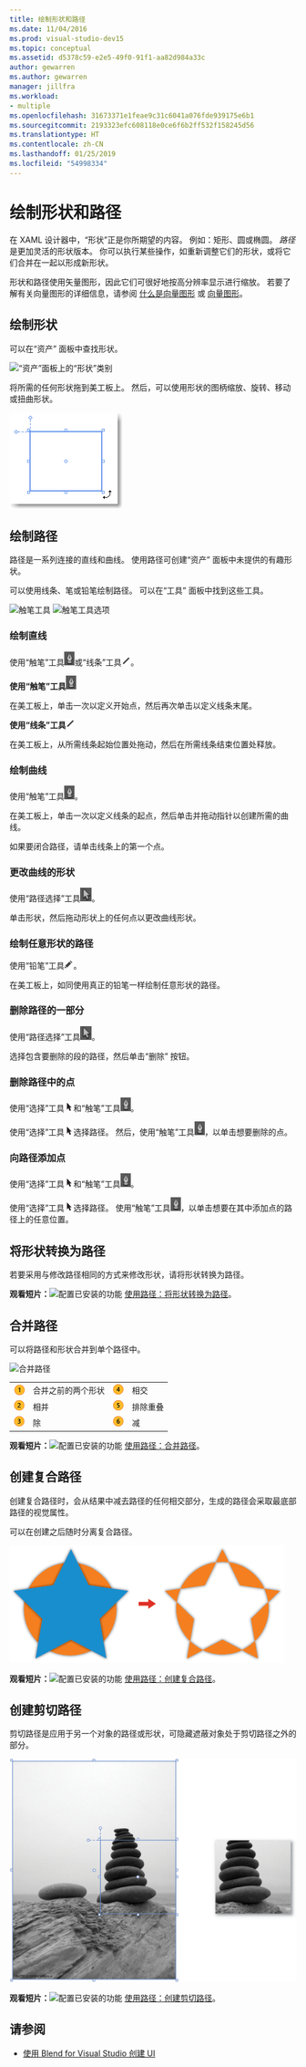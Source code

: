 ```yaml
---
title: 绘制形状和路径
ms.date: 11/04/2016
ms.prod: visual-studio-dev15
ms.topic: conceptual
ms.assetid: d5378c59-e2e5-49f0-91f1-aa82d984a33c
author: gewarren
ms.author: gewarren
manager: jillfra
ms.workload:
- multiple
ms.openlocfilehash: 31673371e1feae9c31c6041a076fde939175e6b1
ms.sourcegitcommit: 2193323efc608118e0ce6f6b2ff532f158245d56
ms.translationtype: HT
ms.contentlocale: zh-CN
ms.lasthandoff: 01/25/2019
ms.locfileid: "54998334"
---
```

# <a name="draw-shapes-and-paths"></a>绘制形状和路径

在 XAML 设计器中，“形状”正是你所期望的内容。 例如：矩形、圆或椭圆。 *路径* 是更加灵活的形状版本。 你可以执行某些操作，如重新调整它们的形状，或将它们合并在一起以形成新形状。

形状和路径使用矢量图形，因此它们可很好地按高分辨率显示进行缩放。 若要了解有关向量图形的详细信息，请参阅 [什么是向量图形](https://www.youtube.com/watch?v=MoCSwF0n-io) 或 [向量图形](http://www.webopedia.com/TERM/V/vector_graphics.html)。

##  <a name="Shape"></a> 绘制形状
 可以在“资产”  面板中查找形状。

 ![“资产”面板上的“形状”类别](../designers/media/b4_shapes_assetspanel.png)

 将所需的任何形状拖到美工板上。 然后，可以使用形状的图柄缩放、旋转、移动或扭曲形状。

 ![Handles](../designers/media/84261e83-3091-4490-ab58-4218b188439e.png)

##  <a name="Path"></a> 绘制路径
 路径是一系列连接的直线和曲线。 使用路径可创建“资产”  面板中未提供的有趣形状。

 可以使用线条、笔或铅笔绘制路径。 可以在“工具”  面板中找到这些工具。

 ![触笔工具](../designers/media/717956a8-b6a5-4e37-8af3-70bcfc78c82a.png) ![触笔工具选项](../designers/media/8fbbbb21-be83-4cf6-903b-3a49f00c9860.png)

### <a name="draw-a-straight-line"></a>绘制直线
 使用“触笔”工具![触笔工具](../designers/media/894f8612-e0ed-4e00-84cf-a9bc8f38fc54.png)或“线条”工具![线条工具](../designers/media/eb618397-5283-48be-8396-3449be7b6fbf.png)。

 **使用“触笔”工具**![触笔工具](../designers/media/894f8612-e0ed-4e00-84cf-a9bc8f38fc54.png)

 在美工板上，单击一次以定义开始点，然后再次单击以定义线条末尾。

 **使用“线条”工具**![线条工具](../designers/media/eb618397-5283-48be-8396-3449be7b6fbf.png)

 在美工板上，从所需线条起始位置处拖动，然后在所需线条结束位置处释放。

### <a name="draw-a-curve"></a>绘制曲线
 使用“触笔”工具![触笔工具](../designers/media/894f8612-e0ed-4e00-84cf-a9bc8f38fc54.png)。

 在美工板上，单击一次以定义线条的起点，然后单击并拖动指针以创建所需的曲线。

 如果要闭合路径，请单击线条上的第一个点。

### <a name="change-the-shape-of-a-curve"></a>更改曲线的形状
 使用“路径选择”工具![路径选择工具](../designers/media/6dd6571f-c116-451d-8dd2-1f88b8406362.png)。

 单击形状，然后拖动形状上的任何点以更改曲线形状。

### <a name="draw-a-free-form-path"></a>绘制任意形状的路径
 使用“铅笔”工具![铅笔工具](../designers/media/509dc167-734f-46c9-b012-987ee63450cd.png)。

 在美工板上，如同使用真正的铅笔一样绘制任意形状的路径。

### <a name="remove-part-of-a-path"></a>删除路径的一部分
 使用“路径选择”工具![路径选择工具](../designers/media/6dd6571f-c116-451d-8dd2-1f88b8406362.png)。

 选择包含要删除的段的路径，然后单击“删除”  按钮。

### <a name="remove-a-point-in-a-path"></a>删除路径中的点
 使用“选择”工具![选择工具](../designers/media/2ff91340-477e-4efa-a0f7-af20851e4daa.png)和“触笔”工具![触笔工具](../designers/media/894f8612-e0ed-4e00-84cf-a9bc8f38fc54.png)。

 使用“选择”工具![选择工具](../designers/media/2ff91340-477e-4efa-a0f7-af20851e4daa.png)选择路径。 然后，使用“触笔”工具![触笔工具](../designers/media/894f8612-e0ed-4e00-84cf-a9bc8f38fc54.png)，以单击想要删除的点。

### <a name="add-a-point-to-a-path"></a>向路径添加点
 使用“选择”工具![选择工具](../designers/media/2ff91340-477e-4efa-a0f7-af20851e4daa.png)和“触笔”工具![触笔工具](../designers/media/894f8612-e0ed-4e00-84cf-a9bc8f38fc54.png)。

 使用“选择”工具![选择工具](../designers/media/2ff91340-477e-4efa-a0f7-af20851e4daa.png)选择路径。 使用“触笔”工具![触笔工具](../designers/media/894f8612-e0ed-4e00-84cf-a9bc8f38fc54.png)，以单击想要在其中添加点的路径上的任意位置。

##  <a name="Convert"></a> 将形状转换为路径
 若要采用与修改路径相同的方式来修改形状，请将形状转换为路径。

 **观看短片：**![配置已安装的功能](../designers/media/bldadminconsoleinitialconfigicon.png) [使用路径：将形状转换为路径](https://www.youtube.com/watch?v=Io5bC0-nH6Q#t=147)。

##  <a name="Combine"></a> 合并路径
 可以将路径和形状合并到单个路径中。

 ![合并路径](../designers/media/2df17a5d-a338-4ef4-96c5-dae51cc1ca8a.png)

|||||
|-|-|-|-|
|![合并之前的两个形状](../designers/media/b1_1.png)|合并之前的两个形状|![相交](../designers/media/b1_4.png)|相交|
|![相斥](../designers/media/b1_2.png)|相并|![](../designers/media/b1_5.png)|排除重叠|
|![减](../designers/media/b1_3.png)|除|![](../designers/media/b1_6.png)|减|

 **观看短片：**![配置已安装的功能](../designers/media/bldadminconsoleinitialconfigicon.png) [使用路径：合并路径](https://www.youtube.com/watch?v=Io5bC0-nH6Q#t=195)。

##  <a name="Compound"></a> 创建复合路径
 创建复合路径时，会从结果中减去路径的任何相交部分，生成的路径会采取最底部路径的视觉属性。

 可以在创建之后随时分离复合路径。

 ![中断复合路径](../designers/media/2157a8aa-d9a7-4de4-8de5-b10d28f08a84.png)

 **观看短片：**![配置已安装的功能](../designers/media/bldadminconsoleinitialconfigicon.png) [使用路径：创建复合路径](https://www.youtube.com/watch?v=Io5bC0-nH6Q)。

##  <a name="Clipping"></a> 创建剪切路径
 剪切路径是应用于另一个对象的路径或形状，可隐藏遮蔽对象处于剪切路径之外的部分。

 ![剪切路径](../designers/media/22471e98-a841-4f39-a3ef-36090cf5a625.png)

 **观看短片：**![配置已安装的功能](../designers/media/bldadminconsoleinitialconfigicon.png) [使用路径：创建剪切路径](https://www.youtube.com/watch?v=Io5bC0-nH6Q#t=232)。

## <a name="see-also"></a>请参阅

- [使用 Blend for Visual Studio 创建 UI](../designers/creating-a-ui-by-using-blend-for-visual-studio.md)